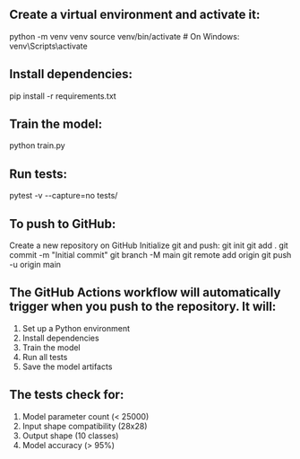 ## Create a virtual environment and activate it:
python -m venv venv
source venv/bin/activate  # On Windows: venv\Scripts\activate

## Install dependencies:
pip install -r requirements.txt

## Train the model:
python train.py

## Run tests:
pytest -v --capture=no tests/

## To push to GitHub:
Create a new repository on GitHub
Initialize git and push:
git init
git add .
git commit -m "Initial commit"
git branch -M main
git remote add origin <your-repo-url>
git push -u origin main


## The GitHub Actions workflow will automatically trigger when you push to the repository. It will:
1. Set up a Python environment
2. Install dependencies
3. Train the model
4. Run all tests
5. Save the model artifacts

## The tests check for:
1. Model parameter count (< 25000)
2. Input shape compatibility (28x28)
3. Output shape (10 classes)
4. Model accuracy (> 95%)